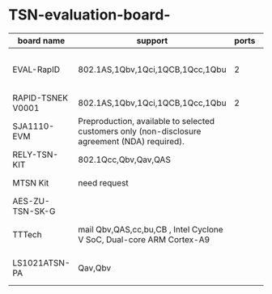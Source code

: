 # TSN-evaluation-board-

| board name    | support                          | ports | cost      |                                                   |
| ------------- | ------------------------------   |  ---- | --------- | ------------------------------ |
| EVAL-RapID    | 802.1AS,1Qbv,1Qci,1QCB,1Qcc,1Qbu |   2   |   899USD  |  https://www.analog.com/en/design-center/evaluation-hardware-and-software/evaluation-boards-kits/eval-rapid-tsnek.html|
| RAPID-TSNEK V0001 | 802.1AS,1Qbv,1Qci,1QCB,1Qcc,1Qbu | 2 | 32948NTD | https://www.digikey.tw/products/en?keywords=RAPID-TSNEK-V0001&v=505 |
| SJA1110-EVM | Preproduction, available to selected customers only (non-disclosure agreement (NDA) required). |
| RELY-TSN-KIT | 802.1Qcc,Qbv,Qav,QAS ||| https://www.relyum.com/web/rely-tsn-kit/ |
| MTSN Kit | need request ||| https://soc-e.com/mtsn-kit-a-comprehensive-multiport-tsn-setup/ |
| 	AES-ZU-TSN-SK-G ||| 12,566.47USD | http://zedboard.org/product/tsn-hw-eval-kit |
|TTTech| mail   Qbv,QAS,cc,bu,CB ,    Intel Cyclone V SoC, Dual-core ARM Cortex-A9| ||https://www.tttech-industrial.com/products/slate/edge-ip-solution/#anchor_2|
|LS1021ATSN-PA|Qav,Qbv||NT$29,190.94|https://in.element14.com/nxp/ls1021atsn-pa/ref-design-kit-time-sensitive/dp/2820409|
